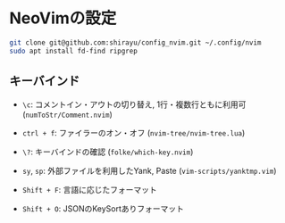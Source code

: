 
# NeoVimの設定

```bash
git clone git@github.com:shirayu/config_nvim.git ~/.config/nvim
sudo apt install fd-find ripgrep
```

## キーバインド

- `\c`: コメントイン・アウトの切り替え, 1行・複数行ともに利用可 (`numToStr/Comment.nvim`)
- `ctrl + f`: ファイラーのオン・オフ (`nvim-tree/nvim-tree.lua`)
- `\?`: キーバインドの確認 (`folke/which-key.nvim`)
- `sy`, `sp`: 外部ファイルを利用したYank, Paste (`vim-scripts/yanktmp.vim`)

- `Shift + F`: 言語に応じたフォーマット
- `Shift + O`: JSONのKeySortありフォーマット
